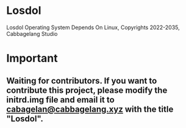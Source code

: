 # Losdol
Losdol Operating System Depends On Linux, Copyrights 2022-2035, Cabbagelang Studio

# Important
## Waiting for contributors. If you want to contribute this project, please modify the initrd.img file and email it to cabagelan@cabbagelang.xyz with the title "Losdol".
